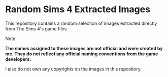 # Random Sims 4 Extracted Images
This repository contains a random selection of images extracted directly from The Sims 4's game files.

> [!NOTE]
> **The names assigned to these images are not official and were created by me. They do not reflect any official naming conventions from the game developers.**
>
> I also do not own any copyrights on the images in this repository.
